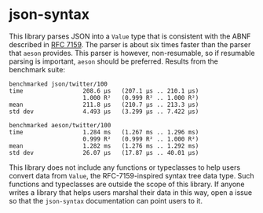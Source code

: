 # json-syntax

This library parses JSON into a `Value` type that is consistent with the
ABNF described in [RFC 7159](https://tools.ietf.org/html/rfc7159). The
parser is about six times faster than the parser that `aeson` provides.
This parser is however, non-resumable, so if resumable parsing is
important, `aeson` should be preferred. Results from the benchmark suite:

    benchmarked json/twitter/100
    time                 208.6 μs   (207.1 μs .. 210.1 μs)
                         1.000 R²   (0.999 R² .. 1.000 R²)
    mean                 211.8 μs   (210.7 μs .. 213.3 μs)
    std dev              4.493 μs   (3.299 μs .. 7.422 μs)
    
    benchmarked aeson/twitter/100
    time                 1.284 ms   (1.267 ms .. 1.296 ms)
                         0.999 R²   (0.999 R² .. 1.000 R²)
    mean                 1.282 ms   (1.276 ms .. 1.292 ms)
    std dev              26.07 μs   (17.87 μs .. 40.01 μs)

This library does not include any functions or typeclasses to help users
convert data from `Value`, the RFC-7159-inspired syntax tree data type.
Such functions and typeclasses are outside the scope of this library. If
anyone writes a library that helps users marshal their data in this way,
open a issue so that the `json-syntax` documentation can point users to it.
